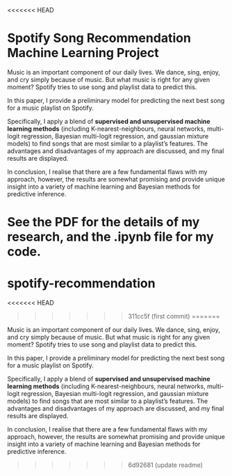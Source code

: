 <<<<<<< HEAD
# Spotify Song Recommendation Machine Learning Project

Music is an important component of our daily lives. We dance, sing, enjoy, and cry simply because of music. But what music is right for any given moment? Spotify tries to use song and playlist data to predict this. 

In this paper, I provide a preliminary model for predicting the next best song for a music playlist on Spotify. 

Specifically, I apply a blend of **supervised and unsupervised machine learning methods** (including K-nearest-neighbours, neural networks, multi-logit regression, Bayesian multi-logit regression, and gaussian mixture models) to find songs that are most similar to a playlist’s features. The advantages and disadvantages of my approach are discussed, and my final results are displayed. 

In conclusion, I realise that there are a few fundamental flaws with my approach, however, the results are somewhat promising and provide unique insight into a variety of machine learning and Bayesian methods for predictive inference.

See the PDF for the details of my research, and the .ipynb file for my code.
=======
# spotify-recommendation
<<<<<<< HEAD
>>>>>>> 311cc5f (first commit)
=======

Music is an important component of our daily lives. We dance, sing, enjoy, and cry simply because of music. But what music is right for any given moment? Spotify tries to use song and playlist data to predict this. 

In this paper, I provide a preliminary model for predicting the next best song for a music playlist on Spotify. 

Specifically, I apply a blend of **supervised and unsupervised machine learning methods** (including K-nearest-neighbours, neural networks, multi-logit regression, Bayesian multi-logit regression, and gaussian mixture models) to find songs that are most similar to a playlist’s features. The advantages and disadvantages of my approach are discussed, and my final results are displayed. 

In conclusion, I realise that there are a few fundamental flaws with my approach, however, the results are somewhat promising and provide unique insight into a variety of machine learning and Bayesian methods for predictive inference.
>>>>>>> 6d92681 (update readme)
